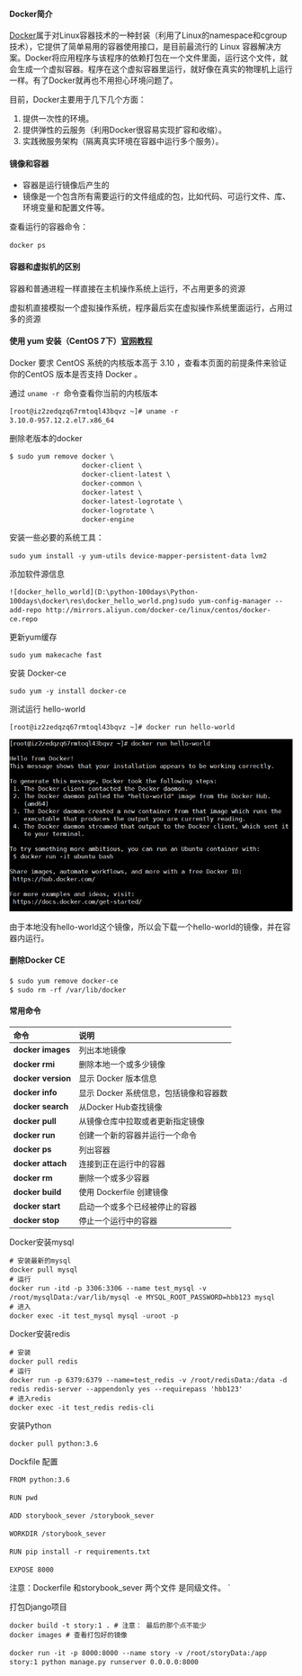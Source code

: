  

#### Docker简介

[Docker](https://docs.docker.com/)属于对Linux容器技术的一种封装（利用了Linux的namespace和cgroup技术），它提供了简单易用的容器使用接口，是目前最流行的 Linux 容器解决方案。Docker将应用程序与该程序的依赖打包在一个文件里面，运行这个文件，就会生成一个虚拟容器。程序在这个虚拟容器里运行，就好像在真实的物理机上运行一样。有了Docker就再也不用担心环境问题了。

目前，Docker主要用于几下几个方面：

1. 提供一次性的环境。
2. 提供弹性的云服务（利用Docker很容易实现扩容和收缩）。
3. 实践微服务架构（隔离真实环境在容器中运行多个服务）。



#### 镜像和容器

- 容器是运行镜像后产生的
- 镜像是一个包含所有需要运行的文件组成的包，比如代码、可运行文件、库、环境变量和配置文件等。

查看运行的容器命令：

`docker ps`

#### 容器和虚拟机的区别

容器和普通进程一样直接在主机操作系统上运行，不占用更多的资源

虚拟机直接模拟一个虚拟操作系统，程序最后实在虚拟操作系统里面运行，占用过多的资源





#### 使用 yum 安装（CentOS 7下）[官网教程](https://docs.docker.com/install/linux/docker-ce/centos/)

Docker 要求 CentOS 系统的内核版本高于 3.10 ，查看本页面的前提条件来验证你的CentOS 版本是否支持 Docker 。

通过 `uname -r `命令查看你当前的内核版本

```
[root@iz2zedqzq67rmtoql43bqvz ~]# uname -r
3.10.0-957.12.2.el7.x86_64
```

删除老版本的docker

```
$ sudo yum remove docker \
                  docker-client \
                  docker-client-latest \
                  docker-common \
                  docker-latest \
                  docker-latest-logrotate \
                  docker-logrotate \
                  docker-engine
```



安装一些必要的系统工具：

`sudo yum install -y yum-utils device-mapper-persistent-data lvm2`

添加软件源信息

```
![docker_hello_world](D:\python-100days\Python-100days\docker\res\docker_hello_world.png)sudo yum-config-manager --add-repo http://mirrors.aliyun.com/docker-ce/linux/centos/docker-ce.repo
```

更新yum缓存

```
sudo yum makecache fast
```

安装 Docker-ce

```
sudo yum -y install docker-ce
```

测试运行 hello-world

```
[root@iz2zedqzq67rmtoql43bqvz ~]# docker run hello-world
```

![测试运行 hello-world](https://github.com/smartisantt/Python-100days/blob/master/docker/res/docker_hello_world.png?raw=true)

由于本地没有hello-world这个镜像，所以会下载一个hello-world的镜像，并在容器内运行。



#### 删除Docker CE

```
$ sudo yum remove docker-ce
$ sudo rm -rf /var/lib/docker
```





#### 常用命令

| 命令               | 说明                                   |
| :----------------- | :------------------------------------- |
| **docker images**  | 列出本地镜像                           |
| **docker rmi**     | 删除本地一个或多少镜像                 |
| **docker version** | 显示 Docker 版本信息                   |
| **docker info**    | 显示 Docker 系统信息，包括镜像和容器数 |
| **docker search**  | 从Docker Hub查找镜像                   |
| **docker pull**    | 从镜像仓库中拉取或者更新指定镜像       |
| **docker run**     | 创建一个新的容器并运行一个命令         |
| **docker ps**      | 列出容器                               |
| **docker attach**  | 连接到正在运行中的容器                 |
| **docker rm**      | 删除一个或多少容器                     |
| **docker build**   | 使用 Dockerfile 创建镜像               |
| **docker start**   | 启动一个或多个已经被停止的容器         |
| **docker stop**    | 停止一个运行中的容器                   |



Docker安装mysql

```
# 安装最新的mysql
docker pull mysql
# 运行
docker run -itd -p 3306:3306 --name test_mysql -v /root/mysqlData:/var/lib/mysql -e MYSQL_ROOT_PASSWORD=hbb123 mysql
# 进入
docker exec -it test_mysql mysql -uroot -p
```

Docker安装redis

```
# 安装
docker pull redis
# 运行
docker run -p 6379:6379 --name=test_redis -v /root/redisData:/data -d redis redis-server --appendonly yes --requirepass 'hbb123'
# 进入redis
docker exec -it test_redis redis-cli
```

安装Python

 ```
docker pull python:3.6
 ```



Dockfile 配置

```
FROM python:3.6

RUN pwd

ADD storybook_sever /storybook_sever

WORKDIR /storybook_sever

RUN pip install -r requirements.txt

EXPOSE 8000
```

注意：Dockerfile  和storybook_sever  两个文件 是同级文件。                                                                                                          `



打包Django项目

```
docker build -t story:1 . # 注意： 最后的那个点不能少
docker images # 查看打包好的镜像

docker run -it -p 8000:8000 --name story -v /root/storyData:/app story:1 python manage.py runserver 0.0.0.0:8000

```



